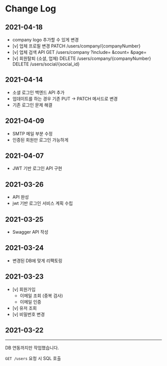 # Change Log

## 2021-04-18

- company logo 추가할 수 있게 변경
- [v] 업체 프로필 변경
  PATCH /users/company/{companyNumber}
- [v] 업체 검색 API
  GET /users/company
  ?include=
  &count=
  &page=
- [v] 회원탈퇴 (소셜, 업체)
  DELETE /users/company/{companyNumber}
  DELETE /users/social/{social_id}

## 2021-04-14

- 소셜 로그인 백엔드 API 추가
- 업데이트를 하는 경우 기존 PUT -> PATCH 메서드로 변경
- 기존 로그인 문제 해결

## 2021-04-09

- SMTP 메일 부분 수정
- 인증된 회원만 로그인 가능하게

## 2021-04-07

- JWT 기반 로그인 API 구현

## 2021-03-26

- API 완성
- jwt 기반 로그인 서비스 계획 수립

## 2021-03-25

- Swagger API 작성

## 2021-03-24

- 변경된 DB에 맞게 리팩토링

## 2021-03-23

- [v] 회원가입
  - 이메일 조회 (중복 검사)
  - 이메일 인증
- [v] 유저 조회
- [v] 비밀번호 변경

## 2021-03-22

---

DB 연동까지만 작업했습니다.

`GET /users` 요청 시 SQL 호출
